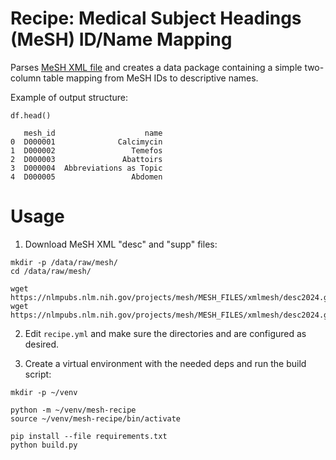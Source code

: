 # Recipe: Medical Subject Headings (MeSH) ID/Name Mapping

Parses [MeSH XML file](https://www.nlm.nih.gov/databases/download/mesh.html) and creates a data
package containing a simple two-column table mapping from MeSH IDs to descriptive names.

Example of output structure:

```
df.head()

   mesh_id                    name
0  D000001              Calcimycin
1  D000002                 Temefos
2  D000003               Abattoirs
3  D000004  Abbreviations as Topic
4  D000005                 Abdomen
```

# Usage

1. Download MeSH XML "desc" and "supp" files:

```
mkdir -p /data/raw/mesh/
cd /data/raw/mesh/

wget https://nlmpubs.nlm.nih.gov/projects/mesh/MESH_FILES/xmlmesh/desc2024.gz
wget https://nlmpubs.nlm.nih.gov/projects/mesh/MESH_FILES/xmlmesh/desc2024.gz
```

2. Edit `recipe.yml` and make sure the directories and are configured as desired.

3. Create a virtual environment with the needed deps and run the build script:

```
mkdir -p ~/venv

python -m ~/venv/mesh-recipe
source ~/venv/mesh-recipe/bin/activate

pip install --file requirements.txt
python build.py
```
